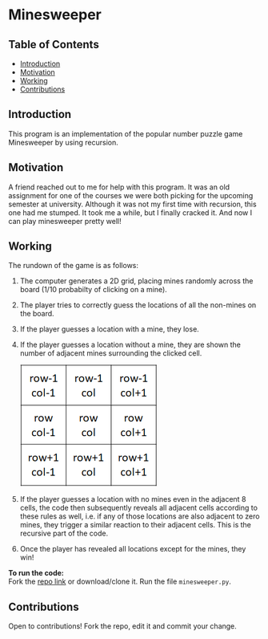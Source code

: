 # Minesweeper

## Table of Contents
- [Introduction](#Introduction)
- [Motivation](#Motivation)
- [Working](#Working)
- [Contributions](#Contributions)

<!-- toc -->

## Introduction
This program is an implementation of the popular number puzzle game Minesweeper by using recursion.

## Motivation
A friend reached out to me for help with this program. It was an old assignment for one of the courses we were both picking for the upcoming semester at university. 
Although it was not my first time with recursion, this one had me stumped. It took me a while, but I finally cracked it. And now I can play minesweeper pretty well!

## Working
The rundown of the game is as follows:  
  1. The computer generates a 2D grid, placing mines randomly across the board (1/10 probabilty of clicking on a mine).
  2. The player tries to correctly guess the locations of all the non-mines on the board.
  3. If the player guesses a location with a mine, they lose.
  4. If the player guesses a location without a mine, they are shown the number of adjacent mines surrounding the clicked cell.
    
      ![](adjacent.png)
    
  5. If the player guesses a location with no mines even in the adjacent 8 cells, the code then subsequently reveals all adjacent cells according to these rules as well, i.e. if any of those locations are also adjacent to zero mines, they trigger a similar reaction to their adjacent cells. This is the recursive part of the code.
  6. Once the player has revealed all locations except for the mines, they win!
 
 **To run the code:**  
Fork the [repo link](https://github.com/AparnApu/minesweeper/fork) or download/clone it. Run the file `minesweeper.py`. 

## Contributions
Open to contributions! Fork the repo, edit it and commit your change.
